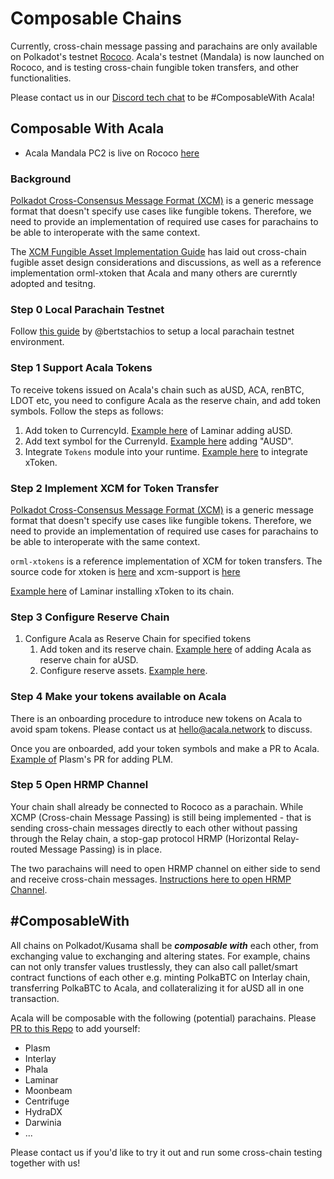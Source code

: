 # Composable Chains

Currently, cross-chain message passing and parachains are only available on Polkadot's testnet [Rococo](https://wiki.polkadot.network/docs/en/build-parachains-rococo). Acala's testnet \(Mandala\) is now launched on Rococo, and is testing cross-chain fungible token transfers, and other functionalities.

Please contact us in our [Discord tech chat](https://discord.gg/Xb3CxcjCVc) to be \#ComposableWith Acala!

## Composable With Acala

* Acala Mandala PC2 is live on Rococo [here](https://polkadot.js.org/apps/?rpc=wss://rococo-rpc.polkadot.io#/parachains)

### Background

[Polkadot Cross-Consensus Message Format \(XCM\)](https://github.com/paritytech/xcm-format) is a generic message format that doesn't specify use cases like fungible tokens. Therefore, we need to provide an implementation of required use cases for parachains to be able to interoperate with the same context.

The [XCM Fungible Asset Implementation Guide](https://github.com/open-web3-stack/open-runtime-module-library/discussions/385) has laid out cross-chain fugible asset design considerations and discussions, as well as a reference implementation orml-xtoken that Acala and many others are curerntly adopted and tesitng. 

### Step 0 Local Parachain Testnet

Follow [this guide](https://hackmd.io/dhmCATb_QqygCPxkxaDcmA) by @bertstachios to setup a local parachain testnet environment.

### Step 1 Support Acala Tokens

To receive tokens issued on Acala's chain such as aUSD, ACA, renBTC, LDOT etc, you need to configure Acala as the reserve chain, and add token symbols. Follow the steps as follows:

1. Add token to CurrencyId. [Example here](https://github.com/laminar-protocol/laminar-chain/blob/a07ea4aa75bce5d30a24ce2e7a506dda5e22013f/primitives/src/lib.rs#L83) of Laminar adding aUSD.
2. Add text symbol for the CurrenyId. [Example here](https://github.com/laminar-protocol/laminar-chain/blob/a07ea4aa75bce5d30a24ce2e7a506dda5e22013f/primitives/src/lib.rs#L101) adding "AUSD".
3. Integrate `Tokens` module into your runtime. [Example here](https://github.com/laminar-protocol/laminar-chain/blob/33e65efabff0ef1fdd359a8128a740378f884747/runtime/dev/src/lib.rs#L628-L670) to integrate xToken.

### Step 2 Implement XCM for Token Transfer

[Polkadot Cross-Consensus Message Format \(XCM\)](https://github.com/paritytech/xcm-format) is a generic message format that doesn't specify use cases like fungible tokens. Therefore, we need to provide an implementation of required use cases for parachains to be able to interoperate with the same context.

`orml-xtokens` is a reference implementation of XCM for token transfers. The source code for xtoken is [here](https://github.com/open-web3-stack/open-runtime-module-library/tree/sw/rococo-v1/xtokens) and xcm-support is [here](https://github.com/open-web3-stack/open-runtime-module-library/tree/sw/rococo-v1/xcm-support)

[Example here](https://github.com/laminar-protocol/laminar-chain/blob/a07ea4aa75bce5d30a24ce2e7a506dda5e22013f/runtime/dev/src/lib.rs#L861-L960) of Laminar installing xToken to its chain.

### Step 3 Configure Reserve Chain

1. Configure Acala as Reserve Chain for specified tokens
   1. Add token and its reserve chain. [Example here](https://github.com/laminar-protocol/laminar-chain/blob/a07ea4aa75bce5d30a24ce2e7a506dda5e22013f/runtime/dev/src/lib.rs#L916) of adding Acala as reserve chain for aUSD.
   2. Configure reserve assets. [Example here](https://github.com/laminar-protocol/laminar-chain/blob/a07ea4aa75bce5d30a24ce2e7a506dda5e22013f/runtime/dev/src/lib.rs#L916).

### Step 4 Make your tokens available on Acala

There is an onboarding procedure to introduce new tokens on Acala to avoid spam tokens. Please contact us at hello@acala.network to discuss.

Once you are onboarded, add your token symbols and make a PR to Acala. [Example of](https://github.com/AcalaNetwork/Acala/pull/730) Plasm's PR for adding PLM.

### Step 5 Open HRMP Channel

Your chain shall already be connected to Rococo as a parachain. While XCMP \(Cross-chain Message Passing\) is still being implemented - that is sending cross-chain messages directly to each other without passing through the Relay chain, a stop-gap protocol HRMP \(Horizontal Relay-routed Message Passing\) is in place.

The two parachains will need to open HRMP channel on either side to send and receive cross-chain messages. [Instructions here to open HRMP Channel](open-hrmp-channel.md).

## \#ComposableWith

All chains on Polkadot/Kusama shall be _**composable with**_ each other, from exchanging value to exchanging and altering states. For example, chains can not only transfer values trustlessly, they can also call pallet/smart contract functions of each other e.g. minting PolkaBTC on Interlay chain, transferring PolkaBTC to Acala, and collateralizing it for aUSD all in one transaction.

Acala will be composable with the following \(potential\) parachains. Please [PR to this Repo](https://github.com/AcalaNetwork/acala-wiki/blob/master/build/development-guide/connect-via-xcmp.md) to add yourself:

* Plasm
* Interlay
* Phala
* Laminar
* Moonbeam
* Centrifuge
* HydraDX
* Darwinia
* ...

Please contact us if you'd like to try it out and run some cross-chain testing together with us!

